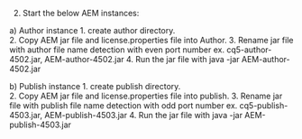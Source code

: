 2. Start the below AEM instances:        

a) Author instance
	1. create author directory.    
	2. Copy AEM jar file and license.properties file into Author.
	3. Rename jar file with author file name detection with even port number ex. cq5-author-4502.jar, AEM-author-4502.jar
	4. Run the jar file with java -jar AEM-author-4502.jar

b) Publish instance
	1. create publish directory.    
	2. Copy AEM jar file and license.properties file into publish.
	3. Rename jar file with publish file name detection with odd port number ex. cq5-publish-4503.jar, AEM-publish-4503.jar
	4. Run the jar file with java -jar AEM-publish-4503.jar


